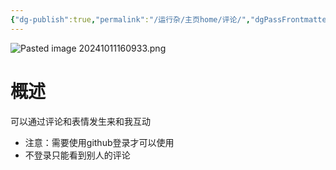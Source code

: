 ```yaml
---
{"dg-publish":true,"permalink":"/运行杂/主页home/评论/","dgPassFrontmatter":true,"created":"2024-10-11T16:08:00.900+08:00","updated":"2024-10-11T17:32:13.988+08:00"}
---
```


![Pasted image 20241011160933.png](/img/user/%E8%BF%90%E8%A1%8C%E6%9D%82/%E9%99%84%E4%BB%B6/Pasted%20image%2020241011160933.png)
# 概述
可以通过评论和表情发生来和我互动
- 注意：需要使用github登录才可以使用
- 不登录只能看到别人的评论
